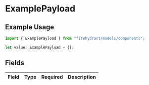 # ExamplePayload

## Example Usage

```typescript
import { ExamplePayload } from "firehydrant/models/components";

let value: ExamplePayload = {};
```

## Fields

| Field       | Type        | Required    | Description |
| ----------- | ----------- | ----------- | ----------- |